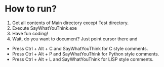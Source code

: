 # How to run?

1. Get all contents of Main directory except Test directory.
2. Execute SayWhatYouThink.exe
3. Have fun coding!
4. Wait, do you want to document? Just point cursor there and
  * Press Ctrl + Alt + C and SayWhatYouThink for C style comments.
  * Press Ctrl + Alt + P and SayWhatYouThink for Python style comments.
  * Press Ctrl + Alt + L and SayWhatYouThink for LISP style comments.
